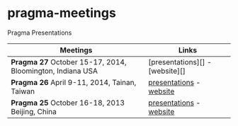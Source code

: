 pragma-meetings
===============

Pragma Presentations

Meetings                                         |   Links 
-------------------------------------------------|---------
**Pragma 27** October 15-17, 2014, Bloomington, Indiana USA | [presentations][] - [website][]
**Pragma 26** April 9-11, 2014, Tainan, Taiwan   | [presentations][1] - [website][2]
**Pragma 25** October 16-18, 2013 Beijing, China | [presentations][3] - [website][4]

[1]: pragma26/readme.md 
[2]: http://pragma26.pragma-grid.net/dct/page/1
[3]: pragma26/readme.md 
[4]: http://pragma25.pragma-grid.net/dct/page/1
